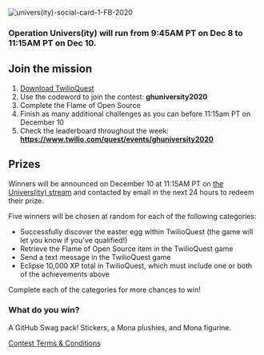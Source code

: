 ![univers(ity)-social-card-1-FB-2020](https://user-images.githubusercontent.com/6633808/101407837-c50eb200-38db-11eb-90ff-4888b5598de0.png)

### Operation Univers(ity) will run from 9:45AM PT on Dec 8 to 11:15AM PT on Dec 10.

## Join the mission
1. [Download TwilioQuest](https://www.twilio.com/quest)
2. Use the codeword to join the contest: **ghuniversity2020**
3. Complete the Flame of Open Source
4. Finish as many additional challenges as you can before 11:15am PT on December 10
3. Check the leaderboard throughout the week: **https://www.twilio.com/quest/events/ghuniversity2020**

## Prizes
Winners will be announced on December 10 at 11:15AM PT on [the Univers(ity) stream](https://education.github.com/university) and contacted by email in the next 24 hours to redeem their prize. 

Five winners will be chosen at random for each of the following categories:

* Successfully discover the easter egg within TwilioQuest (the game will let you know if you've qualified!)
* Retrieve the Flame of Open Source item in the TwilioQuest game
* Send a text message in the TwilioQuest game
* Eclipse 10,000 XP total in TwilioQuest, which must include one or both of the achievements above

Complete each of the categories for more chances to win!

### What do you win?
A GitHub Swag pack! Stickers, a Mona plushies, and Mona figurine.

[Contest Terms & Conditions](https://github.com/github/education/files/5589513/GitHub.Education.Operation.Univers.ity.Event.Contest.Official.Rules.docx)



